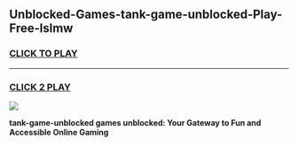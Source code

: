 
## Unblocked-Games-tank-game-unblocked-Play-Free-lslmw
<h3>
<a href="https://premium76.site?title=tank-game-unblocked&ref=23A">CLICK TO PLAY</a></h3>
<hr>

<h3>
<a href="https://premium76.site?title=tank-game-unblocked&ref=23A">CLICK 2 PLAY</a>
  
</h3>

<a href="https://premium76.site?title=tank-game-unblocked&ref=23A"><img src="https://clearcache.store/games.png"></a>


**tank-game-unblocked games unblocked: Your Gateway to Fun and Accessible Online Gaming**

